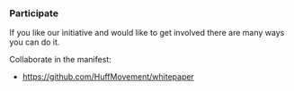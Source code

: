 ### Participate

If you like our initiative and would like to get involved there are many ways you can do it.

Collaborate in the manifest:
- https://github.com/HuffMovement/whitepaper
